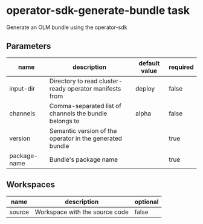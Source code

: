 # operator-sdk-generate-bundle task

Generate an OLM bundle using the operator-sdk

## Parameters
|name|description|default value|required|
|---|---|---|---|
|input-dir|Directory to read cluster-ready operator manifests from|deploy|false|
|channels|Comma-separated list of channels the bundle belongs to|alpha|false|
|version|Semantic version of the operator in the generated bundle||true|
|package-name|Bundle's package name||true|

## Workspaces
|name|description|optional|
|---|---|---|
|source|Workspace with the source code|false|
